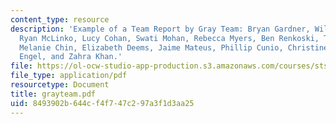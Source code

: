 ```yaml
---
content_type: resource
description: 'Example of a Team Report by Gray Team: Bryan Gardner, Wilfried Hofstetter,
  Ryan McLinko, Lucy Cohan, Swati Mohan, Rebecca Myers, Ben Renkoski, Tatsuya Arai,
  Melanie Chin, Elizabeth Deems, Jaime Mateus, Phillip Cunio, Christine Edwards, Carl
  Engel, and Zahra Khan.'
file: https://ol-ocw-studio-app-production.s3.amazonaws.com/courses/sts-471j-engineering-apollo-the-moon-project-as-a-complex-system-spring-2007/8493902b644cf4f747c297a3f1d3aa25_grayteam.pdf
file_type: application/pdf
resourcetype: Document
title: grayteam.pdf
uid: 8493902b-644c-f4f7-47c2-97a3f1d3aa25
---
```

